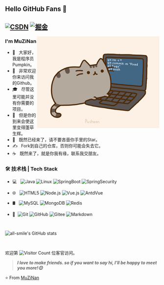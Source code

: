 ## Hello GitHub Fans 👋
[![CSDN](https://img.shields.io/badge/CSDN-%E6%9C%A8%E5%AD%97%E6%A5%A0-brightgreen?style=social&logo=apachecouchdb)](https://blog.csdn.net/nanshen__?spm=1000.2115.3001.5343)
[![掘金](https://img.shields.io/badge/%E6%8E%98%E9%87%91-%E6%9C%A8%E5%AD%97%E6%A5%A0-brightgreen?style=social&logo=addthis)](https://juejin.cn/user/1337436521114493)
---
<img align="right" alt="GIF" src="https://raw.githubusercontent.com/duan-nan/duan-nan/main/pusheencode.gif" />

### I'm MuZiNan

- 🔭 &nbsp; 大家好，我是程序员Pumpkin。
- 🤔 &nbsp; 非常欢迎你来访问我的Github。
- 🎓 &nbsp; 尽管这里可能并没有你需要的项目。
- 💼 &nbsp; 但是你的到来会使这里变得蓬荜生辉。
- 🌱 &nbsp; 既然已经来了，请不要吝啬你手里的Star。
- ✍️ &nbsp; Fork到自己的仓库，否则你可能会失去它。
- ☕ &nbsp; 既然来了，就是你我有缘，联系我交朋友。

### 🛠 技术栈 | Tech Stack

- 💻 &#160; ![Java](https://img.shields.io/badge/-Java-white?style=flat&logo=openjdk&logoColor=007396)
  ![Linux](https://img.shields.io/badge/-Linux-white?style=flat&logo=Linux&logoColor=FCC624)
  ![SpringBoot](https://img.shields.io/badge/-SpringBoot-white?style=flat&logo=springboot&logoColor=green)
  ![SpringSecurity](https://img.shields.io/badge/-SpringSecurity-white?style=flat&logo=SpringSecurity&logoColor=green)
- 🌐 &#160; ![HTML5](https://img.shields.io/badge/-HTML5-white?style=flat&logo=HTML5)
  ![Node.js](https://img.shields.io/badge/-Node.js-white?style=flat&logo=node.js)
  ![Vue.js](https://img.shields.io/badge/-VueJS-white?style=flat&logo=Vue.js)
  ![AntdVue](https://img.shields.io/badge/-AntdVue-white?style=flat&logo=antdesign)
- 🛢 &#160; ![MySQL](https://img.shields.io/badge/-MySQL-white?style=flat&logo=mysql)
  ![MongoDB](https://img.shields.io/badge/-MongoDB-white?style=flat&logo=mongodb)
  ![Redis](https://img.shields.io/badge/-Redis-white?style=flat&logo=redis)
- 🔧 &#160;![Git](https://img.shields.io/badge/-Git-white?style=flat&logo=git)
  ![GitHub](https://img.shields.io/badge/-GitHub-333333?style=flat&logo=github)
  ![Gitee](https://img.shields.io/badge/-Gitee-red?style=flat&logo=gitee)
  ![Markdown](https://img.shields.io/badge/-Markdown-333333?style=flat&logo=markdown)

  <br>

![all-smile's GitHub stats](https://github-readme-stats.vercel.app/api?username=duan-nan&show_icons=true)



<br>

欢迎第 ![Visitor Count](https://profile-counter.glitch.me/duan-nan/count.svg) 位客官访问。

> ***I love to make friends. so if you want to say hi, I'll be happy to meet you more!😊***
>
⭐️ From [MuZiNan](https://github.com/duan-nan)

